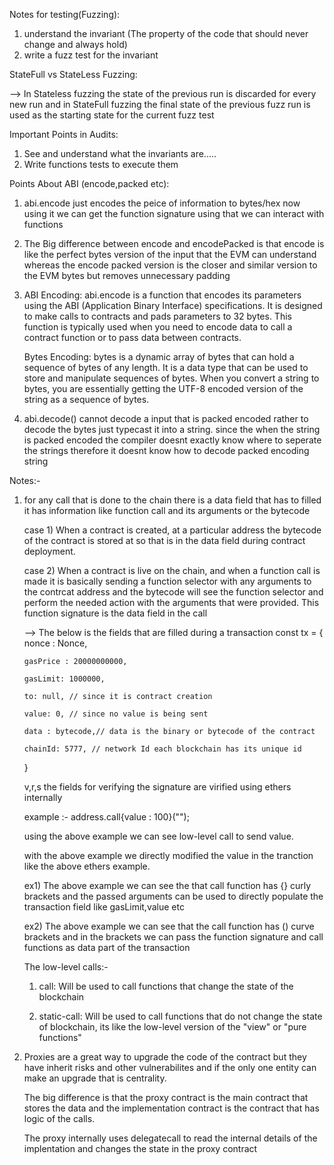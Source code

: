 Notes for testing(Fuzzing):
1) understand the invariant (The property of the code that should never change and always hold)
2) write a fuzz test for the invariant 



StateFull vs StateLess Fuzzing:

--> In Stateless fuzzing the state of the previous run is discarded for every new run and in StateFull fuzzing the final state of the previous fuzz run is used as the starting state for the current fuzz test 



Important Points in Audits:
1) See and understand what the invariants are.....
2) Write functions tests to execute them



Points About ABI (encode,packed etc):
1) abi.encode just encodes the peice of information to bytes/hex
   now using it we can get the function signature using that we can interact with functions


2) The Big difference between encode and encodePacked is that encode is like 
   the perfect bytes version of the input that the EVM can understand whereas the 
   encode packed version is the closer and similar version to the EVM bytes but 
   removes unnecessary padding 


3) 
   ABI Encoding:
   abi.encode is a function that encodes its parameters using the ABI (Application Binary Interface) specifications. It is designed to make calls to contracts and pads parameters  to 32 bytes. This function is typically used when you need to encode data to call a contract function or to pass data between contracts.

   Bytes Encoding:
   bytes is a dynamic array of bytes that can hold a sequence of bytes of any length. It is a data type that can be used to store and manipulate sequences of bytes. When you convert a string to bytes, you are essentially getting the UTF-8 encoded version of the string as a sequence of bytes.


4) abi.decode() cannot decode a input that is packed encoded rather to decode the 
   bytes just typecast it into a string. since the when the string is 
   packed encoded the compiler doesnt exactly know where to seperate the strings 
   therefore it doesnt know how to decode packed encoding string






Notes:-

1) for any call that is done to the chain there is a data field that has to filled 
   it has information like function call and its arguments or the bytecode

   case 1)
   When a contract is created, at a particular address the bytecode of the contract is 
   stored at so that is in the data field during contract deployment.

   case 2) 
   When a contract is live on the chain, and when a function call is made it is 
   basically sending a function selector with any arguments to the contrcat address 
   and the bytecode will see the function selector and perform the needed action
   with the arguments that were provided. This function signature is the data field 
   in the call 

   --> The below is the fields that are filled during a transaction 
   const tx = {
       nonce : Nonce,

       gasPrice : 20000000000,
       
       gasLimit: 1000000,
       
       to: null, // since it is contract creation 
       
       value: 0, // since no value is being sent
       
       data : bytecode,// data is the binary or bytecode of the contract    
       
       chainId: 5777, // network Id each blockchain has its unique id 
   }

   v,r,s the fields for verifying the signature are virified using ethers internally

   example :- address.call{value : 100}("");
   
   using the above example we can see low-level call to send value.
   
   with the above example we directly modified the value in the tranction like the above ethers example. 


   ex1) The above example we can see the that call function has {} curly brackets and 
         the passed arguments can be used to directly populate the transaction field 
         like gasLimit,value etc

   ex2) The above example we can see that the call function has () curve brackets and 
         in the brackets we can pass the function signature and call functions as data part of the transaction 
   
   The low-level calls:-
   
   1) call: Will be used to call functions that change the state of the blockchain

   2) static-call: Will be used to call functions that do not change the state of blockchain, its like the low-level version of the "view" or "pure functions"



1) Proxies are a great way to upgrade the code of the contract but they have inherit risks and other 
   vulnerabilites and if the only one entity can make an upgrade that is centrality.

   The big difference is that the proxy contract is the main contract that stores the data and the 
   implementation contract is the contract that has logic of the calls.

   The proxy internally uses delegatecall to read the internal details of the implentation and changes the 
   state in the proxy contract 

